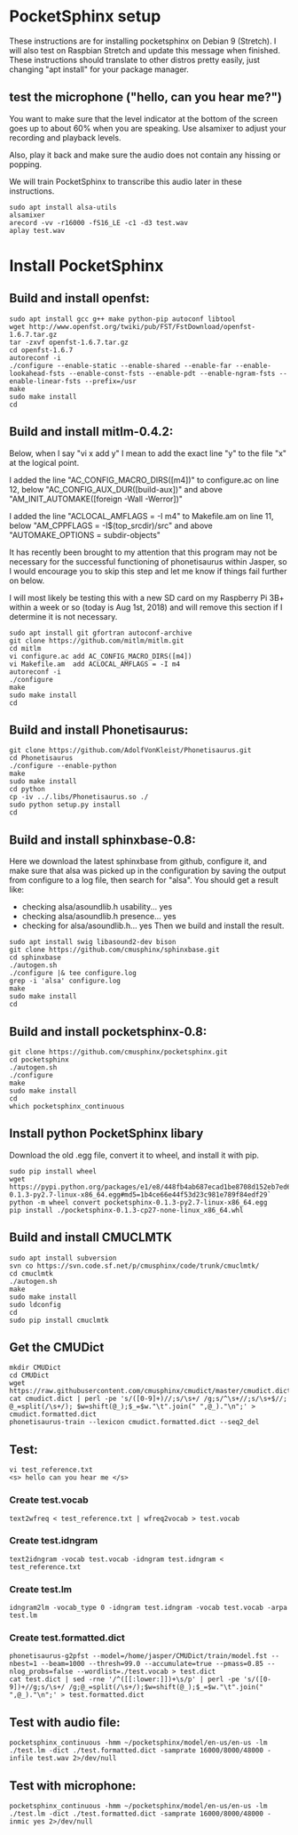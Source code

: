 # PocketSphinx setup

These instructions are for installing pocketsphinx on Debian 9 (Stretch). I will also test on Raspbian Stretch and update this message when finished. These instructions should translate to other distros pretty easily, just changing "apt install" for your package manager.

## test the microphone ("hello, can you hear me?")

You want to make sure that the level indicator at the bottom of the screen goes up to about 60% when you are speaking. Use alsamixer to adjust your recording and playback levels.

Also, play it back and make sure the audio does not contain any hissing or popping.

We will train PocketSphinx to transcribe this audio later in these instructions.
```
sudo apt install alsa-utils
alsamixer
arecord -vv -r16000 -fS16_LE -c1 -d3 test.wav
aplay test.wav
```
# Install PocketSphinx
## Build and install openfst:
```
sudo apt install gcc g++ make python-pip autoconf libtool
wget http://www.openfst.org/twiki/pub/FST/FstDownload/openfst-1.6.7.tar.gz
tar -zxvf openfst-1.6.7.tar.gz
cd openfst-1.6.7
autoreconf -i
./configure --enable-static --enable-shared --enable-far --enable-lookahead-fsts --enable-const-fsts --enable-pdt --enable-ngram-fsts --enable-linear-fsts --prefix=/usr
make
sudo make install
cd
```

## Build and install mitlm-0.4.2:
Below, when I say "vi x add y" I mean to add the exact line "y" to the file "x" at the logical point.

I added the line "AC_CONFIG_MACRO_DIRS([m4])" to configure.ac on line 12, below "AC_CONFIG_AUX_DUR([build-aux])" and above "AM_INIT_AUTOMAKE([foreign -Wall -Werror])"

I added the line "ACLOCAL_AMFLAGS = -I m4" to Makefile.am on line 11, below "AM_CPPFLAGS = -I$(top_srcdir)/src" and above "AUTOMAKE_OPTIONS = subdir-objects"

It has recently been brought to my attention that this program may not be necessary for the successful functioning of phonetisaurus within Jasper, so I would encourage you to skip this step and let me know if things fail further on below.

I will most likely be testing this with a new SD card on my Raspberry Pi 3B+ within a week or so (today is Aug 1st, 2018) and will remove this section if I determine it is not necessary.
```
sudo apt install git gfortran autoconf-archive
git clone https://github.com/mitlm/mitlm.git
cd mitlm
vi configure.ac add AC_CONFIG_MACRO_DIRS([m4])
vi Makefile.am  add ACLOCAL_AMFLAGS = -I m4
autoreconf -i
./configure
make
sudo make install
cd
```
## Build and install Phonetisaurus:
```
git clone https://github.com/AdolfVonKleist/Phonetisaurus.git
cd Phonetisaurus
./configure --enable-python
make
sudo make install
cd python
cp -iv ../.libs/Phonetisaurus.so ./
sudo python setup.py install
cd
```
## Build and install sphinxbase-0.8:

Here we download the latest sphinxbase from github, configure it, and make sure that alsa was picked up in the configuration by saving the output from configure to a log file, then search for "alsa". You should get a result like:
* checking alsa/asoundlib.h usability... yes
* checking alsa/asoundlib.h presence... yes
* checking for alsa/asoundlib.h... yes
Then we build and install the result.
```
sudo apt install swig libasound2-dev bison
git clone https://github.com/cmusphinx/sphinxbase.git
cd sphinxbase
./autogen.sh
./configure |& tee configure.log
grep -i 'alsa' configure.log
make
sudo make install
cd
```
## Build and install pocketsphinx-0.8:
```
git clone https://github.com/cmusphinx/pocketsphinx.git
cd pocketsphinx
./autogen.sh
./configure
make
sudo make install
cd
which pocketsphinx_continuous
```
## Install python PocketSphinx libary
Download the old .egg file, convert it to wheel, and install it with pip.
```
sudo pip install wheel
wget https://pypi.python.org/packages/e1/e8/448fb4ab687ecad1be8708d152eb7ed69455be7740fc5899255be2228b52/pocketsphinx-0.1.3-py2.7-linux-x86_64.egg#md5=1b4ce66e44f53d23c981e789f84edf29`
python -m wheel convert pocketsphinx-0.1.3-py2.7-linux-x86_64.egg
pip install ./pocketsphinx-0.1.3-cp27-none-linux_x86_64.whl
```
## Build and install CMUCLMTK
```
sudo apt install subversion
svn co https://svn.code.sf.net/p/cmusphinx/code/trunk/cmuclmtk/
cd cmuclmtk
./autogen.sh
make
sudo make install
sudo ldconfig
cd
sudo pip install cmuclmtk
```
## Get the CMUDict
```
mkdir CMUDict
cd CMUDict
wget https://raw.githubusercontent.com/cmusphinx/cmudict/master/cmudict.dict
cat cmudict.dict | perl -pe 's/([0-9]+)//;s/\s+/ /g;s/^\s+//;s/\s+$//; @_=split(/\s+/); $w=shift(@_);$_=$w."\t".join(" ",@_)."\n";' > cmudict.formatted.dict
phonetisaurus-train --lexicon cmudict.formatted.dict --seq2_del
```
## Test:
```
vi test_reference.txt
<s> hello can you hear me </s>
```
### Create test.vocab
```
text2wfreq < test_reference.txt | wfreq2vocab > test.vocab
```
### Create test.idngram
```
text2idngram -vocab test.vocab -idngram test.idngram < test_reference.txt
```
### Create test.lm
```
idngram2lm -vocab_type 0 -idngram test.idngram -vocab test.vocab -arpa test.lm
```
### Create test.formatted.dict
```
phonetisaurus-g2pfst --model=/home/jasper/CMUDict/train/model.fst --nbest=1 --beam=1000 --thresh=99.0 --accumulate=true --pmass=0.85 --nlog_probs=false --wordlist=./test.vocab > test.dict
cat test.dict | sed -rne '/^([[:lower:]])+\s/p' | perl -pe 's/([0-9])+//g;s/\s+/ /g;@_=split(/\s+/);$w=shift(@_);$_=$w."\t".join(" ",@_)."\n";' > test.formatted.dict
```
## Test with audio file:
`pocketsphinx_continuous -hmm ~/pocketsphinx/model/en-us/en-us -lm ./test.lm -dict ./test.formatted.dict -samprate 16000/8000/48000 -infile test.wav 2>/dev/null`

## Test with microphone:
`pocketsphinx_continuous -hmm ~/pocketsphinx/model/en-us/en-us -lm ./test.lm -dict ./test.formatted.dict -samprate 16000/8000/48000 -inmic yes 2>/dev/null`
